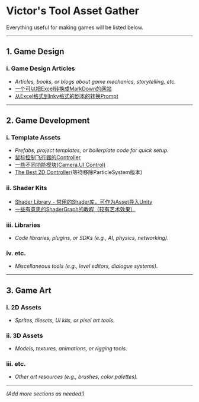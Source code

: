 # Victor's Tool Asset Gather

Everything useful for making games will be listed below.

---

## 1. Game Design
### i. Game Design Articles
- *Articles, books, or blogs about game mechanics, storytelling, etc.*
- [一个可以把Excel转换成MarkDown的网站](https://tableconvert.com/excel-to-markdown)
- [从Excel格式到Inky格式的剧本的转换Prompt](https://github.com/Victormaa/Victor-s-Tool-Asset-Gather/blob/main/PromptForLLM_Excel_Script_Convertor)

---

## 2. Game Development
### i. Template Assets
- *Prefabs, project templates, or boilerplate code for quick setup.*
- [鼠标控制飞行器的Controller](https://github.com/brihernandez/MouseFlight)
- [一些不同功能模块(Camera,UI Control)](https://adventurecreator.org/downloads)
- [The Best 2D Controller](https://github.com/Matthew-J-Spencer/Ultimate-2D-Controller/tree/main)(等待移除ParticleSystem版本)
### ii. Shader Kits
- [Shader Library - 常用的Shader库，可作为Asset导入Unity](https://lygia.xyz/)
- [一些有意思的ShaderGraph的教程（较有艺术效果）](https://www.cyanilux.com/)
### iii. Libraries
- *Code libraries, plugins, or SDKs (e.g., AI, physics, networking).*
### iv. etc.
- *Miscellaneous tools (e.g., level editors, dialogue systems).*

---

## 3. Game Art
### i. 2D Assets
- *Sprites, tilesets, UI kits, or pixel art tools.*
### ii. 3D Assets
- *Models, textures, animations, or rigging tools.*
### iii. etc.
- *Other art resources (e.g., brushes, color palettes).*

---

*(Add more sections as needed!)*
